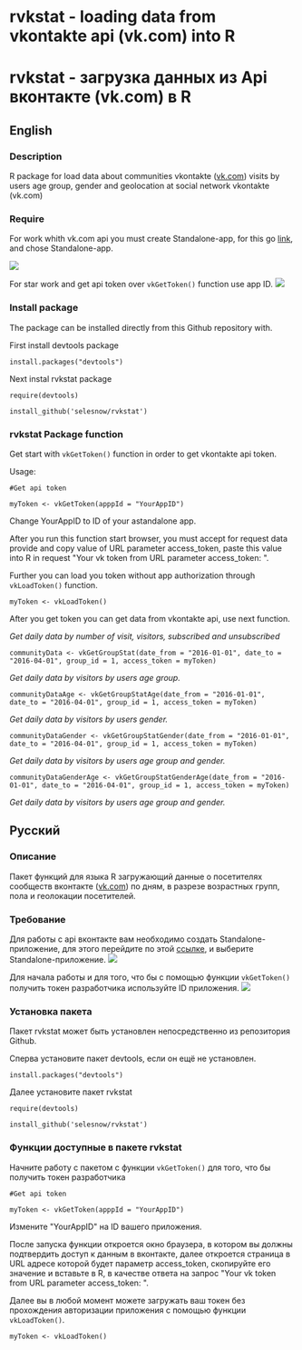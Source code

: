 # rvkstat - loading data from vkontakte api (vk.com) into R 
# rvkstat - загрузка данных из Api вконтакте (vk.com) в R 

## English
### Description
R package for load data about communities vkontakte ([vk.com](url)) visits by users age group, gender and geolocation at social network vkontakte (vk.com)

### Require
For work whith vk.com api you must create Standalone-app, for this go <a href="https://vk.com/editapp?act=create">link</a>, and chose Standalone-app.

<img src="http://picsee.net/upload/2016-04-29/ccbead79d129.png" data-canonical-src="http://picsee.net/upload/2016-04-29/ccbead79d129.png" style="max-width:100%;">

For star work and get api token over `vkGetToken()` function use app ID.
<img src="http://picsee.net/upload/2016-04-29/39ef5f2d1d09.png" data-canonical-src="http://picsee.net/upload/2016-04-29/39ef5f2d1d09.png" style="max-width:100%;">

### Install package
The package can be installed directly from this Github repository with.

First install devtools package

`install.packages("devtools")`

Next instal rvkstat package

`require(devtools)`

`install_github('selesnow/rvkstat')`

### rvkstat Package function

Get start with `vkGetToken()` function in order to get vkontakte api token.

Usage:

`#Get api token` 

`myToken <- vkGetToken(apppId = "YourAppID")`

Change YourAppID to ID of your astandalone app.

After you run this function start browser, you must accept for request data provide and copy value of URL parameter access_token, paste this value into R in request "Your vk token from URL parameter access_token: ".

Further you can load you token without app authorization through `vkLoadToken()` function.

`myToken <- vkLoadToken()`

After you get token you can get data from vkontakte api, use next function.

_Get daily data by number of visit, visitors, subscribed and unsubscribed_

`communityData <- vkGetGroupStat(date_from = "2016-01-01", date_to = "2016-04-01", group_id = 1, access_token = myToken)`

_Get daily data by visitors by users age group._

`communityDataAge <- vkGetGroupStatAge(date_from = "2016-01-01", date_to = "2016-04-01", group_id = 1, access_token = myToken)`

_Get daily data by visitors by users gender._

`communityDataGender <- vkGetGroupStatGender(date_from = "2016-01-01", date_to = "2016-04-01", group_id = 1, access_token = myToken)`

_Get daily data by visitors by users age group and gender._

`communityDataGenderAge <- vkGetGroupStatGenderAge(date_from = "2016-01-01", date_to = "2016-04-01", group_id = 1, access_token = myToken)`

_Get daily data by visitors by users age group and gender._

## Русский
### Описание
Пакет функций для языка R загружающий данные о посетителях сообществ вконтакте ([vk.com](url)) по дням, в разрезе возрастных групп, пола и геолокации посетителей.

### Требование 
Для работы с api вконтакте вам необходимо создать Standalone-приложение, для этого перейдите по этой <a href="https://vk.com/editapp?act=create">ссылке</a>, и выберите Standalone-приложение. 
<img src="http://picsee.net/upload/2016-04-29/ccbead79d129.png" data-canonical-src="http://picsee.net/upload/2016-04-29/ccbead79d129.png" style="max-width:100%;">

Для начала работы и для того, что бы с помощью функции `vkGetToken()` получить токен разработчика используйте ID приложения.
<img src="http://picsee.net/upload/2016-04-29/39ef5f2d1d09.png" data-canonical-src="http://picsee.net/upload/2016-04-29/39ef5f2d1d09.png" style="max-width:100%;">


### Установка пакета
Пакет rvkstat может быть установлен непосредственно из репозитория Github.

Сперва установите пакет devtools, если он ещё не установлен.

`install.packages("devtools")`

Далее установите пакет rvkstat

`require(devtools)`

`install_github('selesnow/rvkstat')`

### Функции доступные в пакете rvkstat

Начните работу с пакетом с функции `vkGetToken()` для того, что бы получить токен разработчика

`#Get api token` 

`myToken <- vkGetToken(apppId = "YourAppID")`

Измените "YourAppID" на ID вашего приложения.

После запуска функции откроется окно браузера, в котором вы должны подтвердить доступ к данным в вконтакте, далее откроется страница в URL адресе которой будет параметр access_token, скопируйте его значение и вставьте в R, в качестве ответа на запрос "Your vk token from URL parameter access_token: ".

Далее вы в любой момент можете загружать ваш токен без прохождения авторизации приложения с помощью функции `vkLoadToken()`.

`myToken <- vkLoadToken()`

